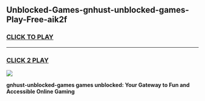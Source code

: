 
## Unblocked-Games-gnhust-unblocked-games-Play-Free-aik2f
<h3>
<a href="https://premium76.site?title=gnhust-unblocked-games&ref=15A">CLICK TO PLAY</a></h3>
<hr>

<h3>
<a href="https://premium76.site?title=gnhust-unblocked-games&ref=15A">CLICK 2 PLAY</a>
  
</h3>

<a href="https://premium76.site?title=gnhust-unblocked-games&ref=15A"><img src="https://clearcache.store/games.png"></a>


**gnhust-unblocked-games games unblocked: Your Gateway to Fun and Accessible Online Gaming**
